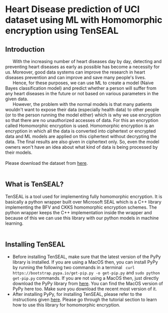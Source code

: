 # Heart Disease prediction of UCI dataset using ML with Homomorphic encryption using TenSEAL

## Introduction
&nbsp;&nbsp;&nbsp;&nbsp;&nbsp;&nbsp;With the increasing number of heart diseases day by day, detecting and preventing heart diseases as early as possible has become a necessity for us. Moreover, good data systems can improve the research in heart diseases prevention and can improve and save many people's lives. <br />
&nbsp;&nbsp;&nbsp;&nbsp;&nbsp;&nbsp;Hence, for these purposes, we can use ML to create a model (Naive Bayes classification model) and predict whether a person will suffer from any heart diseases in the future or not based on various parameters in the given data. <br />
&nbsp;&nbsp;&nbsp;&nbsp;&nbsp;&nbsp;However, the problem with the normal models is that many patients wouldn't want to expose their data (especially health data) to other people (or to the person running the model either) which is why we use encryption so that there are no unauthorized accesses of data. For this an encryption called Homomorphic encryption is used. Homomorphic encryption is an encryption in which all the data is converted into ciphertext or encrypted data and ML models are applied on this ciphertext without decrypting the data. The final results are also given in ciphertext only. So, even the model owners won't have an idea about what kind of data is being processed by their models.<br /> <br />
Please download the dataset from [here](https://www.kaggle.com/johnsmith88/heart-disease-dataset). <br/> <br/>

## What is TenSEAL?
TenSEAL is a tool used for implementing fully homomorphic encryption. It is basically a python wrapper built over Microsoft SEAL which is a C++ library implementing the BFV and CKKS homomorphic encryption schemes. The python wrapper keeps the C++ implementation inside the wrapper and because of this we can use this library with our python models in machine learning. <br/> <br/>

## Installing TenSEAL
* Before installing TenSEAL, make sure that the latest version of the PyPy library is installed. If you are using a MacOS then, you can install PyPy by running the following two commands in a terminal `
curl https://bootstrap.pypa.io/get-pip.py -o get-pip.py` and `sudo python get-pip.py` commands. If you are not using a MacOS then, just directly download the PyPy library from [here](https://www.pypy.org/download.html). You can find the MacOS version of PyPy here too. Make sure you download the recent most version of it. 
* After installing PyPy, for installing TenSEAL, please refer to the instructions given [here](https://github.com/OpenMined/TenSEAL/blob/main/README.md). Please go through the tutorial section to learn how to use this library for homomorphic encryption. <br/> <br/>